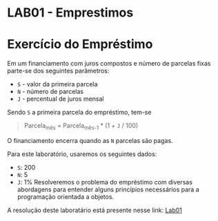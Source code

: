 # LAB01 - Emprestimos

# Exercício do Empréstimo

Em um financiamento com juros compostos e número de parcelas fixas parte-se dos seguintes parâmetros:
* `S` - valor da primeira parcela
* `N` - número de parcelas
* `J` - percentual de juros mensal

Sendo `S` a primeira parcela do empréstimo, tem-se

> Parcela<sub>mês</sub> = Parcela<sub>mês-1</sub> * (1 + `J` / 100)

O financiamento encerra quando as `N` parcelas são pagas.

Para este laboratório, usaremos os seguintes dados:
* `S`: 200
* `N`: 5
* `J`: 1%
Resolveremos o problema do empréstimo com diversas abordagens para entender alguns princípios necessários para a programação orientada a objetos.

A resolução deste laboratário está presente nesse link: [Lab01](https://github.com/gabrielmelo00/MC322/blob/main/Lab01/Notebooks/emprestimo01-ra216474.ipynb)
